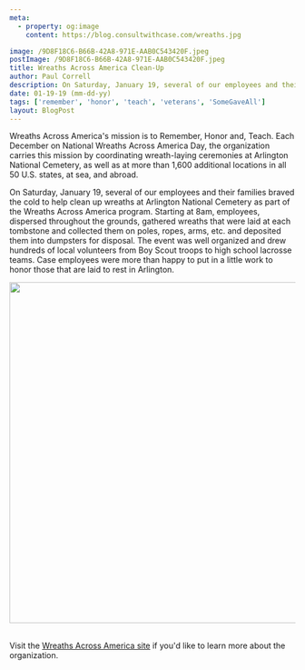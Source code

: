 ```yaml
---
meta:
  - property: og:image
    content: https://blog.consultwithcase.com/wreaths.jpg

image: /9D8F18C6-B66B-42A8-971E-AAB0C543420F.jpeg
postImage: /9D8F18C6-B66B-42A8-971E-AAB0C543420F.jpeg
title: Wreaths Across America Clean-Up
author: Paul Correll
description: On Saturday, January 19, several of our employees and their families braved the cold to help clean up wreaths at Arlington National Cemetery as part of the Wreaths Across America program.
date: 01-19-19 (mm-dd-yy)
tags: ['remember', 'honor', 'teach', 'veterans', 'SomeGaveAll']
layout: BlogPost
---
```


Wreaths Across America's mission is to Remember, Honor and, Teach. Each December on National Wreaths Across America Day, the organization carries this mission by coordinating wreath-laying ceremonies at Arlington National Cemetery, as well as at more than 1,600 additional locations in all 50 U.S. states, at sea, and abroad.

On Saturday, January 19, several of our employees and their families braved the cold to help clean up wreaths at Arlington National Cemetery as part of the Wreaths Across America program. Starting at 8am, employees, dispersed throughout the grounds, gathered wreaths that were laid at each tombstone and collected them on poles, ropes, arms, etc. and deposited them into dumpsters for disposal. The event was well organized and drew hundreds of local volunteers from Boy Scout troops to high school lacrosse teams. Case employees were more than happy to put in a little work to honor those that are laid to rest in Arlington.

<center><img src="/43EDE0E4-B35C-4BA3-A58A-1D2BFA37CD49.jpeg" width="600"/></center><br/>

Visit the <a href="https://wreathsacrossamerica.org/" target="_blank">Wreaths Across America site</a> if you'd like to learn more about the organization.